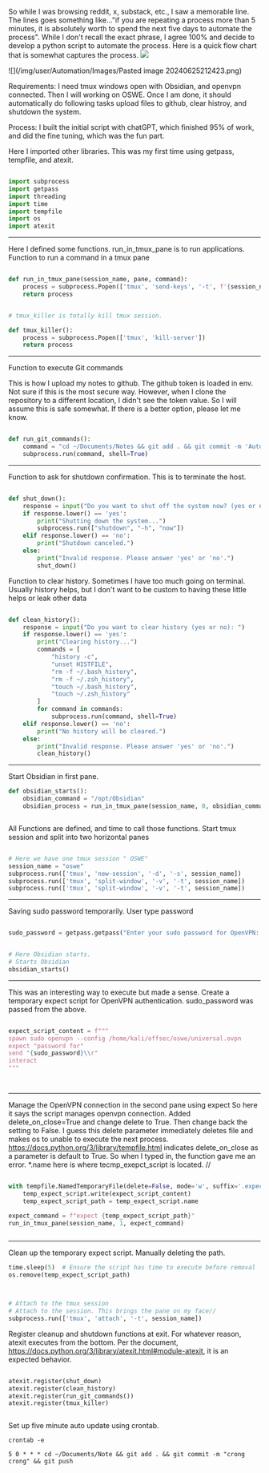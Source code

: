 So while I was browsing reddit, x, substack, etc., I saw a memorable line. The lines goes something like..."if you are repeating a process more than 5 minutes, it is absolutely worth to spend the next five days to automate the process". While I don't recall the exact phrase, I agree 100% and decide to develop a python script to automate the process.  Here is a quick flow chart that is somewhat captures the process.
![](https://i.imgur.com/pVqr6OB.png)


![](/img/user/Automation/Images/Pasted image 20240625212423.png)

Requirements:
I need tmux windows open with Obsidian, and openvpn connected. Then I will working on OSWE. Once I am done, it should automatically do following tasks upload files to github,  clear histroy, and shutdown the system. 

Process: I built the initial script with chatGPT, which finished 95% of work, and did the fine tuning, which was the fun part. 



Here I imported other libraries. This was my first time using getpass, tempfile, and atexit. 

``` python

import subprocess
import getpass
import threading
import time
import tempfile
import os
import atexit
```
---


Here I defined some functions.  run_in_tmux_pane is to run applications.  Function to run a command in a tmux pane

```python 

def run_in_tmux_pane(session_name, pane, command):
    process = subprocess.Popen(['tmux', 'send-keys', '-t', f'{session_name}.{pane}', command, 'C-m'])
    return process


# tmux_killer is totally kill tmux session.

def tmux_killer():
    process = subprocess.Popen(['tmux', 'kill-server'])
    return process


```

 
 
 ---
 
 Function to execute Git commands

 This is how I upload my notes to github. The github token is loaded in env. Not sure if this is the most secure way. However, when I clone the repository to a different location, I didn't see the token value. So I will assume this is safe somewhat. If there is a better option, please let me know. 

```python

def run_git_commands():
    command = "cd ~/Documents/Notes && git add . && git commit -m 'Automatic commit' && git push"
    subprocess.run(command, shell=True)

```



---
 
 
 Function to ask for shutdown confirmation.  This is to terminate the host. 
```python

def shut_down():
    response = input("Do you want to shut off the system now? (yes or no): ")
    if response.lower() == 'yes':
        print("Shutting down the system...")
        subprocess.run(["shutdown", "-h", "now"])
    elif response.lower() == 'no':
        print("Shutdown canceled.")
    else:
        print("Invalid response. Please answer 'yes' or 'no'.")
        shut_down()
```

 Function to clear history.   Sometimes I have too much going on terminal.   Usually history helps, but I don't want to be custom to having these little helps or leak other data
 
```python

def clean_history():
    response = input("Do you want to clear history (yes or no): ")
    if response.lower() == 'yes':
        print("Clearing history...")
        commands = [
            "history -c",
            "unset HISTFILE",
            "rm -f ~/.bash_history",
            "rm -f ~/.zsh_history",
            "touch ~/.bash_history",
            "touch ~/.zsh_history"
        ]
        for command in commands:
            subprocess.run(command, shell=True)
    elif response.lower() == 'no':
        print("No history will be cleared.")
    else:
        print("Invalid response. Please answer 'yes' or 'no'.")
        clean_history()

```



---
 
 Start Obsidian in first pane.   
```python 
def obsidian_starts():
    obsidian_command = "/opt/Obsidian"
    obsidian_process = run_in_tmux_pane(session_name, 0, obsidian_command)



```

 All Functions are defined, and time to call those functions.  Start tmux session and split into two horizontal panes

``` python 

# Here we have one tmux session " OSWE" 
session_name = "oswe"
subprocess.run(['tmux', 'new-session', '-d', '-s', session_name])
subprocess.run(['tmux', 'split-window', '-v', '-t', session_name])
subprocess.run(['tmux', 'split-window', '-v', '-t', session_name])

```



---

 Saving sudo password temporarily. User type password
 
```python

sudo_password = getpass.getpass("Enter your sudo password for OpenVPN: ")


# Here Obsidian starts. 
# Starts Obsidian
obsidian_starts()


```


---
This was an interesting way to execute but made a sense. Create a temporary expect script for OpenVPN authentication. sudo_password was passed from the above. 

```python

expect_script_content = f"""
spawn sudo openvpn --config /home/kali/offsec/oswe/universal.ovpn
expect "password for"
send "{sudo_password}\\r"
interact
"""




```


---
 Manage the OpenVPN connection in the second pane using expect
 So here it says the script manages openvpn connection.  Added delete_on_close=True and change delete to True. Then change back the setting to False. I guess this delete parameter immediately deletes file and makes os to unable to execute the next process. https://docs.python.org/3/library/tempfile.html indicates delete_on_close as a parameter is default to True. So when I typed in, the function gave me an error.  *.name here is where tecmp_exepct_script is located. //
```python 

with tempfile.NamedTemporaryFile(delete=False, mode='w', suffix='.expect') as temp_expect_script:
    temp_expect_script.write(expect_script_content)
    temp_expect_script_path = temp_expect_script.name

expect_command = f"expect {temp_expect_script_path}"
run_in_tmux_pane(session_name, 1, expect_command)



```


---

Clean up the temporary expect script. Manually deleting the path.
```python
time.sleep(5)  # Ensure the script has time to execute before removal
os.remove(temp_expect_script_path)



# Attach to the tmux session
# Attach to the session. This brings the pane on my face//
subprocess.run(['tmux', 'attach', '-t', session_name])

```



 Register cleanup and shutdown functions at exit. For whatever reason, atexit executes from the bottom. Per the document, https://docs.python.org/3/library/atexit.html#module-atexit, it is an expected behavior.
```python

atexit.register(shut_down)
atexit.register(clean_history)
atexit.register(run_git_commands())
atexit.register(tmux_killer)



```
Set up five minute auto update using crontab.

```
crontab -e

5 0 * * * cd ~/Documents/Note && git add . && git commit -m "crong crong" && git push

```